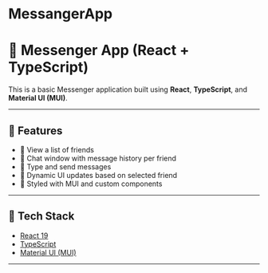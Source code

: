 # MessangerApp

# 📨 Messenger App (React + TypeScript)

This is a basic Messenger application built using **React**, **TypeScript**, and **Material UI (MUI)**.

---

## 🚀 Features

- 📇 View a list of friends
- 💬 Chat window with message history per friend
- 📝 Type and send messages
- 👤 Dynamic UI updates based on selected friend
- 🎨 Styled with MUI and custom components

---

## 🔧 Tech Stack

- [React 19](https://react.dev/)
- [TypeScript](https://www.typescriptlang.org/)
- [Material UI (MUI)](https://mui.com/)


---


